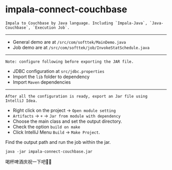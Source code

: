 # impala-connect-couchbase

```
Impala to Couchbase by Java language. Including `Impala-Java`, `Java-Couchbase`, `Execution Job`.
```

--------------------------------------------

- General demo are at `/src/com/softtek/MainDemo.java`
- Job demo are at `/src/com/softtek/job/InvokeStatSchedule.java`

--------------------------------------------
>
```
Note: configure following before exporting the JAR file.
```
- JDBC configuration at `src/jdbc.properties`
- Import the `lib` folder to dependency
- Import `Maven` dependencies



--------------------------------------------

> 
```
After all the configuration is ready, export an Jar file using IntelliJ Idea.
```
- Right click on the project -> `Open module setting`
- `Artifacts` -> `+` -> `Jar from module with dependency`
- Choose the main class and set the output directory.
- Check the option `build on make`
- Click IntelliJ Menu `Build` -> `Make Project`.

Find the output path and run the job within the jar.

```
java -jar impala-connect-couchbase.jar
```

喝杯啤酒庆祝一下吧🍺🍺
